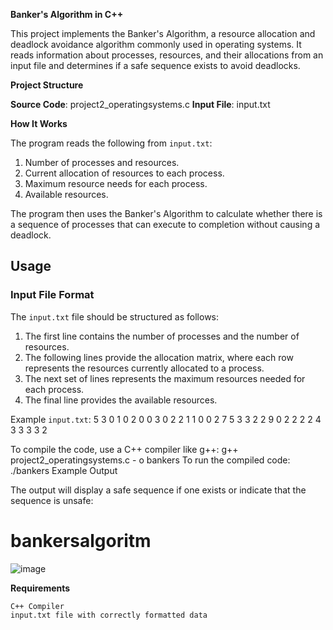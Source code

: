 **Banker's Algorithm in C++**

This project implements the Banker's Algorithm, a resource allocation and deadlock avoidance algorithm commonly used in operating systems. It reads information about processes, resources, and their allocations from an input file and determines if a safe sequence exists to avoid deadlocks.

**Project Structure**

**Source Code**: project2_operatingsystems.c
**Input File**: input.txt

**How It Works**

The program reads the following from `input.txt`:
1. Number of processes and resources.
2. Current allocation of resources to each process.
3. Maximum resource needs for each process.
4. Available resources.

The program then uses the Banker's Algorithm to calculate whether there is a sequence of processes that can execute to completion without causing a deadlock.

## Usage

### Input File Format

The `input.txt` file should be structured as follows:
1. The first line contains the number of processes and the number of resources.
2. The following lines provide the allocation matrix, where each row represents the resources currently allocated to a process.
3. The next set of lines represents the maximum resources needed for each process.
4. The final line provides the available resources.

Example `input.txt`:
5 3 0 1 0 2 0 0 3 0 2 2 1 1 0 0 2 7 5 3 3 2 2 9 0 2 2 2 2 4 3 3 3 3 2

To compile the code, use a C++ compiler like g++: g++ project2_operatingsystems.c - o bankers
To run the compiled code: ./bankers
Example Output

The output will display a safe sequence if one exists or indicate that the sequence is unsafe:


# bankersalgoritm
![image](https://github.com/user-attachments/assets/187fa379-2f55-4f58-bc92-4ccef21a8cff)

**Requirements**

    C++ Compiler
    input.txt file with correctly formatted data
